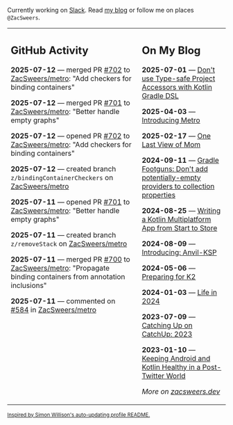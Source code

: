 Currently working on [Slack](https://slack.com/). Read [my blog](https://zacsweers.dev/) or follow me on places `@ZacSweers`.

<table><tr><td valign="top" width="60%">

## GitHub Activity
<!-- githubActivity starts -->
**2025-07-12** — merged PR [#702](https://github.com/ZacSweers/metro/pull/702) to [ZacSweers/metro](https://github.com/ZacSweers/metro): "Add checkers for binding containers"

**2025-07-12** — merged PR [#701](https://github.com/ZacSweers/metro/pull/701) to [ZacSweers/metro](https://github.com/ZacSweers/metro): "Better handle empty graphs"

**2025-07-12** — opened PR [#702](https://github.com/ZacSweers/metro/pull/702) to [ZacSweers/metro](https://github.com/ZacSweers/metro): "Add checkers for binding containers"

**2025-07-12** — created branch `z/bindingContainerCheckers` on [ZacSweers/metro](https://github.com/ZacSweers/metro)

**2025-07-11** — opened PR [#701](https://github.com/ZacSweers/metro/pull/701) to [ZacSweers/metro](https://github.com/ZacSweers/metro): "Better handle empty graphs"

**2025-07-11** — created branch `z/removeStack` on [ZacSweers/metro](https://github.com/ZacSweers/metro)

**2025-07-11** — merged PR [#700](https://github.com/ZacSweers/metro/pull/700) to [ZacSweers/metro](https://github.com/ZacSweers/metro): "Propagate binding containers from annotation inclusions"

**2025-07-11** — commented on [#584](https://github.com/ZacSweers/metro/pull/584#issuecomment-3064407195) in [ZacSweers/metro](https://github.com/ZacSweers/metro)
<!-- githubActivity ends -->
</td><td valign="top" width="40%">

## On My Blog
<!-- blog starts -->
**2025-07-01** — [Don't use Type-safe Project Accessors with Kotlin Gradle DSL](https://www.zacsweers.dev/dont-use-type-safe-project-accessors-with-kotlin-gradle-dsl/)

**2025-04-03** — [Introducing Metro](https://www.zacsweers.dev/introducing-metro/)

**2025-02-17** — [One Last View of Mom](https://www.zacsweers.dev/one-last-view-of-mom/)

**2024-09-11** — [Gradle Footguns: Don't add potentially-empty providers to collection properties](https://www.zacsweers.dev/gradle-footgun-adding-empty-providers-to-collection-properties/)

**2024-08-25** — [Writing a Kotlin Multiplatform App from Start to Store](https://www.zacsweers.dev/writing-a-kotlin-multiplatform-app-from-start-to-store/)

**2024-08-09** — [Introducing: Anvil-KSP](https://www.zacsweers.dev/introducing-anvil-ksp/)

**2024-05-06** — [Preparing for K2](https://www.zacsweers.dev/preparing-for-k2/)

**2024-01-03** — [Life in 2024](https://www.zacsweers.dev/life-in-2024/)

**2023-07-09** — [Catching Up on CatchUp: 2023](https://www.zacsweers.dev/catching-up-on-catchup-2023/)

**2023-01-10** — [Keeping Android and Kotlin Healthy in a Post-Twitter World](https://www.zacsweers.dev/keeping-android-healthy/)
<!-- blog ends -->
_More on [zacsweers.dev](https://zacsweers.dev/)_
</td></tr></table>

<sub><a href="https://simonwillison.net/2020/Jul/10/self-updating-profile-readme/">Inspired by Simon Willison's auto-updating profile README.</a></sub>